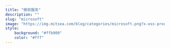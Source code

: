 ```yaml
---
title: "微软服务"
description: ""
slug: "microsoft"
image: "https://img.mitsea.com/blog/categories/microsoft.png?x-oss-process=style/ImageCompress"
style:
    background: "#ffb900"
    color: "#fff"
---
```

